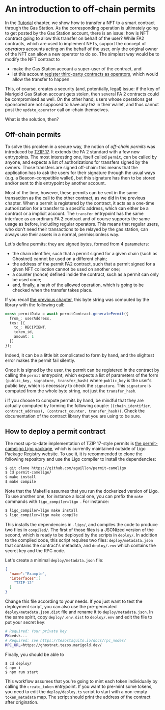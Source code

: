 # An introduction to off-chain permits

In the [Tutorial](./tutorial.md) chapter, we show how to transfer a NFT to a smart contract
through the Gas Station. As the corresponding operation is ultimately going to get posted by the Gas
Station account, there is an issue: how is NFT contract going to allow this transfer on behalf of
the user? While FA2 contracts, which are used to implement NFTs, support the concept of *operators*
accounts acting on the behalf of the user, only the original owner of the NFT can allow a new
operator to do so. The simplest way would be to modify the NFT contract to

* make the Gas Station account a super-user of the contract, and
* let this account [register third-party contracts as
  operators](https://tezostaquito.io/docs/fa2_parameters/#the-update_operators-entrypoint), which
  would allow the transfer to happen

This, of course, creates a security (and, potentially, legal) issue: if the key of Marigold Gas
Station account gets stolen, then several FA 2 contracts could be compromised as well. On the other
hand, users whose operations get sponsored are not supposed to have any tez in their wallet, and
thus cannot post the `update_operator` call on-chain themselves.

What is the solution, then?

## Off-chain permits

To solve this problem in a secure way, the notion of *off-chain permits* was introduced by [TZIP
17](https://tzip.tezosagora.org/proposal/tzip-17/). It extends the FA 2 standard with a few new
entrypoints. The most interesting one, itself called `permit`, can be called by anyone, and
expects a list of authorizations for transfers signed by the owners. Those transfers are signed
off-chain: this means that the application has to ask the users for their signature through the
usual ways (e.g. a Beacon-compatible wallet), but this signature has then to be stored and/or
sent to this entrypoint by another account.

Most of the time, however, these permits can be sent in the same transaction as the call to the
other contract, as we did in the previous chapter. When a permit is registered by the contract, it
acts as a one-time authorization for a transfer to a specific address, which can either be a
contract or a implicit account. The `transfer` entrypoint has the same interface as an ordinary FA 2
contract and of course supports the same usage as before, including regular operators. This means
that regular users, who don't need their transactions to be relayed by the gas station, can always
use their assets in a normal, permissionless way.

Let's define permits: they are signed bytes, formed from 4 parameters:

* the chain identifier, such that a permit signed for a given chain (such as Ghostnet) cannot be
  used on a different chain;
* the address of the permit FA2 contract, such that a permit signed for a given NFT collection
  cannot be used on another one;
* a counter (nonce) defined inside the contract, such as a permit can only be used once;
* and, finally, a hash of the allowed operation, which is going to be checked when the
  transfer takes place.

If you recall [the previous chapter](./tutorial.md), this byte string was computed by the library
with the following call:

```ts
const permitData = await permitContract.generatePermit({
  from_: userAddress,
  txs: [{
    to_: RECIPIENT,
    token_id,
    amount: 1
  }]
});
```

Indeed, it can be a little bit complicated to form by hand, and the slightest error makes the permit
fail silently.

Once it is signed by the user, the permit can be registered in the contract by calling the `permit`
entrypoint, which expects a list of parameters of the form `(public_key, signature, transfer_hash)`
where `public_key` is the user's public key, which is necessary to check the `signature`. This
`signature` is computed from the whole byte string, not just the `transfer_hash`.

i If you choose to compute permits by hand, be mindful that they are actually computed by forming
the following couple: `((chain_identifier, contract_address), (contract_counter, transfer_hash))`.
Check the documentation of the contract library that you are using to be sure.

## How to deploy a permit contract

The most up-to-date implementation of TZIP 17-style permits is [the permit-cameligo Ligo
package](https://github.com/aguillon/permit-cameligo/), which is currently maintained outside of
Ligo Package Registry website. To use it, it is recommended to clone the following repository and
use the Ligo compiler to install the dependencies:

```bash
$ git clone https://github.com/aguillon/permit-cameligo
$ cd permit-cameligo/
$ make install
$ make compile
```

Note that the Makefile assumes that you run the dockerized version of Ligo. To use another one, for
instance a local one, you can prefix the `make` commands with `ligo_compiler=ligo `. For instance:

```bash
$ ligo_compiler=ligo make install
$ ligo_compiler=ligo make compile
```

This installs the dependencies in `.ligo/`, and compiles the code to produce two files in `compiled/`.
The first of those files is a JSONized version of the second, which is ready to be deployed by the
scripts in `deploy/`. In addition to the compiled code, this script requires two files:
`deploy/metadata.json` that contains the contract's metadata, and `deploy/.env` which contains the
secret key and the RPC node.

Let's create a minimal `deploy/metadata.json` file:

```json
{
  "name":"Example",
  "interfaces":[
    "TZIP-12"
  ]
}
```

Change this file according to your needs. If you just want to test the deployment script, you can
also use the pre-generated `deploy/metadata.json.dist` file and rename it to `deploy/metadata.json`.
In the same spirit, copy `deploy/.env.dist` to `deploy/.env` and edit the file to put your secret
key:

```bash
# Required: Your private key
PK=edsk...
# Required: see https://tezostaquito.io/docs/rpc_nodes/
RPC_URL=https://ghostnet.tezos.marigold.dev/
```

Finally, you should be able to

```
$ cd deploy/
$ npm i
$ npm run start
```

This workflow assumes that you're going to mint each token individually by calling the
`create_token` entrypoint. If you want to pre-mint some tokens, you need to edit the
`deploy/deploy.ts` script to start with a non-empty `token_metadata` map. The script should print
the address of the contract after origination.
